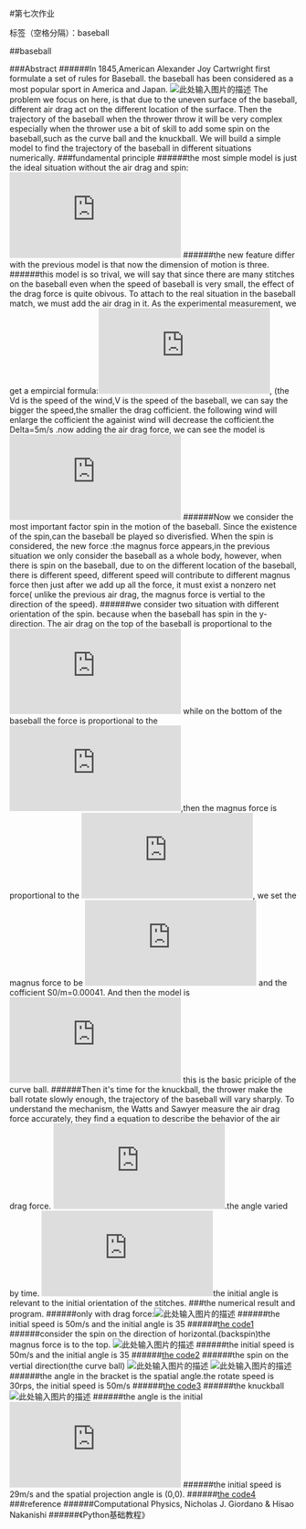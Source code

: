 ﻿#第七次作业

标签（空格分隔）：baseball

##baseball

###Abstract
######In 1845,American Alexander Joy Cartwright first formulate a set of rules for Baseball. the baseball has been considered as a most popular sport in America and Japan. ![此处输入图片的描述][1] The problem we focus on here, is that due to the uneven surface of the baseball, different air drag act on the different location of the surface. Then the trajectory of the baseball when the thrower throw it will be very complex especially when the thrower use a bit of skill to add some spin on the baseball,such as the curve ball and the knuckball. We will build a simple model to find the trajectory of the baseball in different situations numerically.
###fundamental principle
######the most simple model is just the ideal situation without the air drag and spin:![此处输入图片的描述][2]
######the new feature differ with the previous model is that now the dimension of motion is three. 
######this model is so trival, we will say that since there are many stitches on the baseball even when the speed of baseball is very small, the effect of the drag force is quite obivous. To attach to the real situation in the baseball match, we must add the air drag in it. As the experimental measurement, we get a empircial formula:![此处输入图片的描述][3], (the Vd is the speed of the wind,V is the speed of the baseball, we can say the bigger the speed,the smaller the drag cofficient. the following wind will enlarge the cofficient the againist wind will decrease the cofficient.the Delta=5m/s .now adding the air drag force, we can see the model is ![此处输入图片的描述][4]
######Now we consider the most important factor spin in the motion of the baseball. Since the existence of the spin,can the baseball be played so diverisfied. When the spin is considered, the new force :the magnus force appears,in the previous situation we only consider the baseball as a whole body, however, when there is spin on the baseball, due to on the different location of the baseball, there is different speed, different speed will contribute to different magnus force then just after we add up all the force, it must exist a nonzero net force( unlike the previous air drag, the magnus force is vertial to the direction of the speed).
######we consider two situation with different orientation of the spin. because when the baseball has spin in the y-direction. The air drag on the top of the baseball is proportional to the ![此处输入图片的描述][5] while on the bottom of the baseball the force is proportional to the ![此处输入图片的描述][6],then the magnus force is proportional to the ![此处输入图片的描述][7], we set the magnus force to be ![此处输入图片的描述][8]  and the cofficient S0/m=0.00041. And then the model is ![此处输入图片的描述][9] this is the basic priciple of the curve ball.
######Then it's time for the knuckball, the thrower make the ball rotate slowly enough, the trajectory of the baseball will vary sharply. To understand the mechanism, the Watts and Sawyer measure the air drag force accurately, they find a equation to describe the behavior of the air drag force. ![此处输入图片的描述][10].the angle varied by time. ![此处输入图片的描述][11]the initial angle is relevant to the initial orientation of the stitches.
###the numerical result and program.
######only with drag force:![此处输入图片的描述][12]
######the initial speed is 50m/s and the initial angle is 35
######[the code1](https://github.com/qqyyff/computationalphysics_N2013301020031/blob/master/cp16.py)
######consider the spin on the direction of horizontal.(backspin)the magnus force is to the top.
![此处输入图片的描述][13]
######the initial speed is 50m/s and the initial angle is 35
######[the code2](https://github.com/qqyyff/computationalphysics_N2013301020031/blob/master/cp17.py)
######the spin on the vertial direction(the curve ball)
![此处输入图片的描述][14]
![此处输入图片的描述][15]
######the angle in the bracket is the spatial angle.the rotate speed is 30rps, the initial speed is 50m/s
######[the code3](https://github.com/qqyyff/computationalphysics_N2013301020031/blob/master/cp18.py)
######the knuckball
![此处输入图片的描述][16]
######the angle is the initial ![此处输入图片的描述][17]
######the initial speed is 29m/s and the spatial projection angle is (0,0).
######[the code4](https://github.com/qqyyff/computationalphysics_N2013301020031/blob/master/cp21.py)
###reference
######Computational Physics, Nicholas J. Giordano & Hisao Nakanishi
######《Python基础教程》

  [1]: https://upload.wikimedia.org/wikipedia/en/thumb/1/1e/Baseball_%28crop%29.jpg/800px-Baseball_%28crop%29.jpg
  [2]: http://latex.codecogs.com/gif.latex?%5Cfrac%7Bd%5E2x%7D%7Bdt%5E2%7D=0,%5Cfrac%7Bd%5E2y%7D%7Bdt%5E2%7D=0,%5Cfrac%7Bd%5E2z%7D%7Bdt%5E2%7D=-g
  [3]: http://latex.codecogs.com/gif.latex?%5Cfrac%7BB_%7B2%7D%7D%7Bm%7D=0.0039&plus;%5Cfrac%7B0.0058%7D%7B1&plus;exp%5B%5Cfrac%7Bv-v_%7Bd%7D%7D%7B%5CDelta%7D%5D%7D
  [4]: http://latex.codecogs.com/gif.latex?%5Cfrac%7Bdv_%7Bx%7D%7D%7Bdt%7D=-%5Cfrac%7BB_%7B2%7D%7D%7Bm%7Dvv_%7Bx%7D,%5Cfrac%7Bdv_%7By%7D%7D%7Bdt%7D=-%5Cfrac%7BB_%7B2%7D%7D%7Bm%7Dvv_%7By%7D,%20%5Cfrac%7Bdv_%7Bz%7D%7D%7Bdt%7D=-%5Cfrac%7BB_%7B2%7D%7D%7Bm%7Dvv_%7Bz%7D-g
  [5]: http://latex.codecogs.com/gif.latex?%28v&plus;R%5Comega%29%5E2
  [6]: http://latex.codecogs.com/gif.latex?%28v-R%5Comega%29%5E2
  [7]: http://latex.codecogs.com/gif.latex?vR%5Comega
  [8]: http://latex.codecogs.com/gif.latex?F_%7Bm%7D=S_%7B0%7Dv%5Comega
  [9]: http://latex.codecogs.com/gif.latex?%5Cfrac%7Bdv_%7Bx%7D%7D%7Bdt%7D=-%5Cfrac%7BB_%7B2%7D%7D%7Bm%7Dvv_%7Bx%7D,%5Cfrac%7Bdv_%7By%7D%7D%7Bdt%7D=-%5Cfrac%7BB_%7B2%7D%7D%7Bm%7Dvv_%7By%7D-%5Cfrac%7BS_%7B0%7D%7D%7Bm%7Dv_%7Bx%7D%5Comega,%20%5Cfrac%7Bdv_%7Bz%7D%7D%7Bdt%7D=-%5Cfrac%7BB_%7B2%7D%7D%7Bm%7Dvv_%7Bz%7D-g
  [10]: http://latex.codecogs.com/gif.latex?%5Cfrac%7Bdv_%7Bx%7D%7D%7Bdt%7D=-%5Cfrac%7BB_%7B2%7D%7D%7Bm%7Dvv_%7Bx%7D,%5Cfrac%7Bdv_%7By%7D%7D%7Bdt%7D=-%5Cfrac%7BB_%7B2%7D%7D%7Bm%7Dvv_%7By%7D-%5Cfrac%7BS_%7B0%7D%7D%7Bm%7Dv_%7Bx%7D%5Comega,%20%5Cfrac%7Bdv_%7Bz%7D%7D%7Bdt%7D=-%5Cfrac%7BB_%7B2%7D%7D%7Bm%7Dvv_%7Bz%7D-g
  [11]: http://latex.codecogs.com/gif.latex?%5Ctheta=%7B%5Comega%7Dt&plus;%5Ctheta_%7B0%7D
  [12]: https://raw.githubusercontent.com/qqyyff/computationalphysics_N2013301020031/master/only%20drag.png
  [13]: https://raw.githubusercontent.com/qqyyff/computationalphysics_N2013301020031/master/backspin.png
  [14]: https://raw.githubusercontent.com/qqyyff/computationalphysics_N2013301020031/master/curve%20ball%20%28y,z%29.png
  [15]: https://raw.githubusercontent.com/qqyyff/computationalphysics_N2013301020031/master/curve%20ball%20with%20angle.png
  [16]: https://raw.githubusercontent.com/qqyyff/computationalphysics_N2013301020031/master/knuckball.png
  [17]: http://latex.codecogs.com/gif.latex?%5Ctheta_%7B0%7D